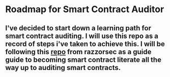 # Roadmap for Smart Contract Auditor

## I've decided to start down a learning path for smart contract auditing. I will use this repo as a record of steps i've taken to achieve this. I will be following this [repo](https://github.com/razzorsec/AuditorsRoadmap) from razzorsec as a guide guide to becoming smart contract literate all the way up to auditing smart contracts.


